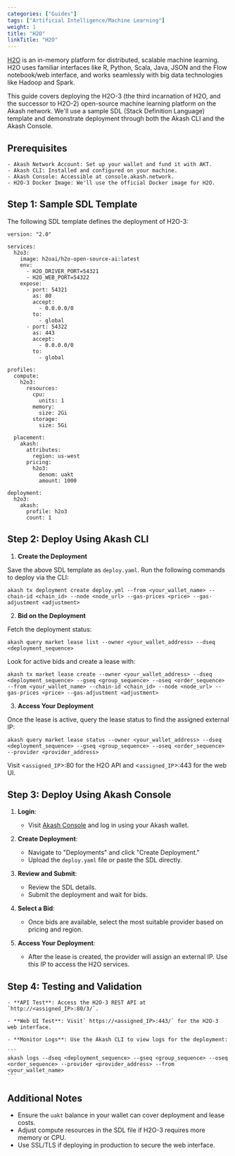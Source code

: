 ```yaml
---
categories: ["Guides"]
tags: ["Artificial Intelligence/Machine Learning"]
weight: 1
title: "H2O"
linkTitle: "H2O"
---
```


[H2O](https://h2o.ai/) is an in-memory platform for distributed, scalable machine learning. H2O uses familiar interfaces like R, Python, Scala, Java, JSON and the Flow notebook/web interface, and works seamlessly with big data technologies like Hadoop and Spark.

This guide covers deploying the H2O-3 (the third incarnation of H2O, and the successor to H2O-2) open-source machine learning platform on the Akash network. We'll use a sample SDL (Stack Definition Language) template and demonstrate deployment through both the Akash CLI and the Akash Console.

## Prerequisites

    - Akash Network Account: Set up your wallet and fund it with AKT.
    - Akash CLI: Installed and configured on your machine.
    - Akash Console: Accessible at console.akash.network.
    - H2O-3 Docker Image: We'll use the official Docker image for H2O.

## Step 1: Sample SDL Template

The following SDL template defines the deployment of H2O-3:

```
version: "2.0"

services:
  h2o3:
    image: h2oai/h2o-open-source-ai:latest
    env:
      - H2O_DRIVER_PORT=54321
      - H2O_WEB_PORT=54322
    expose:
      - port: 54321
        as: 80
        accept:
          - 0.0.0.0/0
        to:
          - global
      - port: 54322
        as: 443
        accept:
          - 0.0.0.0/0
        to:
          - global

profiles:
  compute:
    h2o3:
      resources:
        cpu:
          units: 1
        memory:
          size: 2Gi
        storage:
          size: 5Gi

  placement:
    akash:
      attributes:
        region: us-west
      pricing:
        h2o3:
          denom: uakt
          amount: 1000

deployment:
  h2o3:
    akash:
      profile: h2o3
      count: 1
```

## Step 2: Deploy Using Akash CLI

1. **Create the Deployment**

Save the above SDL template as `deploy.yaml`. Run the following commands to deploy via the CLI:

```
akash tx deployment create deploy.yml --from <your_wallet_name> --chain-id <chain_id> --node <node_url> --gas-prices <price> --gas-adjustment <adjustment>
```

2. **Bid on the Deployment**

Fetch the deployment status:

```
akash query market lease list --owner <your_wallet_address> --dseq <deployment_sequence>
```

Look for active bids and create a lease with:

```
akash tx market lease create --owner <your_wallet_address> --dseq <deployment_sequence> --gseq <group_sequence> --oseq <order_sequence> --from <your_wallet_name> --chain-id <chain_id> --node <node_url> --gas-prices <price> --gas-adjustment <adjustment>
```

3. **Access Your Deployment**

Once the lease is active, query the lease status to find the assigned external IP:

```
akash query market lease status --owner <your_wallet_address> --dseq <deployment_sequence> --gseq <group_sequence> --oseq <order_sequence> --provider <provider_address>
```

Visit <`assigned_IP`>:80 for the H2O API and <`assigned_IP`>:443 for the web UI.

## Step 3: Deploy Using Akash Console

1. **Login**:

    - Visit [Akash Console](https://console.akash.network/) and log in using your Akash wallet.

2. **Create Deployment**:

    - Navigate to "Deployments" and click "Create Deployment."
    - Upload the `deploy.yaml` file or paste the SDL directly.

3. **Review and Submit**:

    - Review the SDL details.
    - Submit the deployment and wait for bids.

4. **Select a Bid**:

    - Once bids are available, select the most suitable provider based on pricing and region.

5. **Access Your Deployment**:

    - After the lease is created, the provider will assign an external IP. Use this IP to access the H2O services.

## Step 4: Testing and Validation

    - **API Test**: Access the H2O-3 REST API at `http://<assigned_IP>:80/3/`.

    - **Web UI Test**: Visit` https://<assigned_IP>:443/` for the H2O-3 web interface.

    - **Monitor Logs**: Use the Akash CLI to view logs for the deployment:

    ```
    akash logs --dseq <deployment_sequence> --gseq <group_sequence> --oseq <order_sequence> --provider <provider_address> --from <your_wallet_name>
    ```

## Additional Notes

- Ensure the `uakt` balance in your wallet can cover deployment and lease costs.
- Adjust compute resources in the SDL file if H2O-3 requires more memory or CPU.
- Use SSL/TLS if deploying in production to secure the web interface.